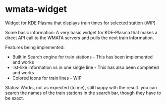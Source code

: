 # wmata-widget
Widget for KDE Plasma that displays train times for selected station (WIP)


Some basic information:
A very basic widget for KDE-Plasma that makes a direct API call to the WMATA servers and pulls the next train information.

Features being implemented:
- Built in Search engine for train stations - This has been implemented and works
- list-like information vs in one single line - This has also been completed and works
- Colored icons for train lines - WIP


Status: Works, not as expected (to me), still happy with the result. you can search the names of the train stations in the search bar, though they have to be exact.
